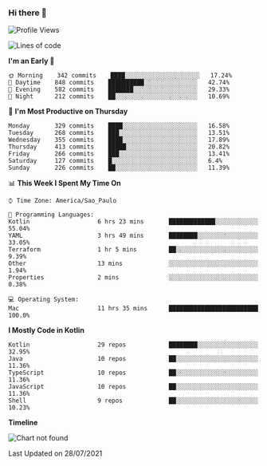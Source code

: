### Hi there 👋

<!--
**fernandonogueira/fernandonogueira** is a ✨ _special_ ✨ repository because its `README.md` (this file) appears on your GitHub profile.

Here are some ideas to get you started:

- 🔭 I’m currently working on ...
- 🌱 I’m currently learning ...
- 👯 I’m looking to collaborate on ...
- 🤔 I’m looking for help with ...
- 💬 Ask me about ...
- 📫 How to reach me: ...
- 😄 Pronouns: ...
- ⚡ Fun fact: ...
-->

<!--START_SECTION:waka-->
![Profile Views](http://img.shields.io/badge/Profile%20Views-1-blue)

![Lines of code](https://img.shields.io/badge/From%20Hello%20World%20I%27ve%20Written-465379%20lines%20of%20code-blue)

**I'm an Early 🐤** 

```text
🌞 Morning    342 commits    ████░░░░░░░░░░░░░░░░░░░░░   17.24% 
🌆 Daytime    848 commits    ██████████░░░░░░░░░░░░░░░   42.74% 
🌃 Evening    582 commits    ███████░░░░░░░░░░░░░░░░░░   29.33% 
🌙 Night      212 commits    ██░░░░░░░░░░░░░░░░░░░░░░░   10.69%

```
📅 **I'm Most Productive on Thursday** 

```text
Monday       329 commits    ████░░░░░░░░░░░░░░░░░░░░░   16.58% 
Tuesday      268 commits    ███░░░░░░░░░░░░░░░░░░░░░░   13.51% 
Wednesday    355 commits    ████░░░░░░░░░░░░░░░░░░░░░   17.89% 
Thursday     413 commits    █████░░░░░░░░░░░░░░░░░░░░   20.82% 
Friday       266 commits    ███░░░░░░░░░░░░░░░░░░░░░░   13.41% 
Saturday     127 commits    █░░░░░░░░░░░░░░░░░░░░░░░░   6.4% 
Sunday       226 commits    ██░░░░░░░░░░░░░░░░░░░░░░░   11.39%

```


📊 **This Week I Spent My Time On** 

```text
⌚︎ Time Zone: America/Sao_Paulo

💬 Programming Languages: 
Kotlin                   6 hrs 23 mins       █████████████░░░░░░░░░░░░   55.04% 
YAML                     3 hrs 49 mins       ████████░░░░░░░░░░░░░░░░░   33.05% 
Terraform                1 hr 5 mins         ██░░░░░░░░░░░░░░░░░░░░░░░   9.39% 
Other                    13 mins             ░░░░░░░░░░░░░░░░░░░░░░░░░   1.94% 
Properties               2 mins              ░░░░░░░░░░░░░░░░░░░░░░░░░   0.38%

💻 Operating System: 
Mac                      11 hrs 35 mins      █████████████████████████   100.0%

```

**I Mostly Code in Kotlin** 

```text
Kotlin                   29 repos            ████████░░░░░░░░░░░░░░░░░   32.95% 
Java                     10 repos            ██░░░░░░░░░░░░░░░░░░░░░░░   11.36% 
TypeScript               10 repos            ██░░░░░░░░░░░░░░░░░░░░░░░   11.36% 
JavaScript               10 repos            ██░░░░░░░░░░░░░░░░░░░░░░░   11.36% 
Shell                    9 repos             ██░░░░░░░░░░░░░░░░░░░░░░░   10.23%

```


**Timeline**

![Chart not found](https://raw.githubusercontent.com/fernandonogueira/fernandonogueira/master/charts/bar_graph.png) 


 Last Updated on 28/07/2021
<!--END_SECTION:waka-->
